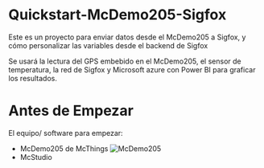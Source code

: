 # Quickstart-McDemo205-Sigfox
Este es un proyecto para enviar datos desde el McDemo205 a Sigfox, y cómo personalizar las variables desde el backend de Sigfox

Se usará la lectura del GPS embebido en el McDemo205, el sensor de temperatura, la red de Sigfox y Microsoft azure con Power BI para graficar los resultados.

# Antes de Empezar
El equipo/ software para empezar:
- McDemo205 de McThings
![McDemo205](Iotnet.github.com/Quickstart-McDemo205-Sigfox/img/McDemo205.jpg)
- McStudio 
